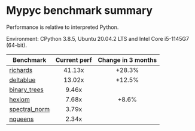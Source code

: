 # Mypyc benchmark summary

Performance is relative to interpreted Python.

Environment: CPython 3.8.5, Ubuntu 20.04.2 LTS and Intel Core i5-1145G7 (64-bit).

| Benchmark | Current perf | Change in 3 months |
| --- | :---: | :---: |
| [richards](benchmarks/richards.md) | 41.13x | +28.3% |
| [deltablue](benchmarks/deltablue.md) | 13.02x | +12.5% |
| [binary_trees](benchmarks/binary_trees.md) | 9.46x |  |
| [hexiom](benchmarks/hexiom.md) | 7.68x | +8.6% |
| [spectral_norm](benchmarks/spectral_norm.md) | 3.79x |  |
| [nqueens](benchmarks/nqueens.md) | 2.34x |  |
